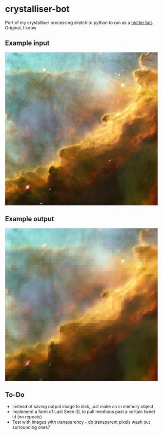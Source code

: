 # crystalliser-bot
Port of my crystalliser processing sketch to python to run as a [twitter bot](https://twitter.com/crystalliser). Original, I know

## Example input
![input](input.jpg)

## Example output
![output](output.png)

## To-Do

- Instead of saving output image to disk, just make an in memory object
- Implement a form of Last Seen ID, to pull mentions past a certain tweet id (no repeats)
- Test with images with transparency - do transparent pixels wash out surrounding ones?
